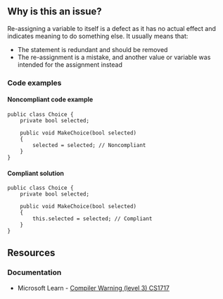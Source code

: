 ## Why is this an issue?

Re-assigning a variable to itself is a defect as it has no actual effect and indicates meaning to do something else. It usually means that:

- The statement is redundant and should be removed
- The re-assignment is a mistake, and another value or variable was intended for the assignment instead

### Code examples

#### Noncompliant code example

    public class Choice {
        private bool selected;
    
        public void MakeChoice(bool selected)
        {
            selected = selected; // Noncompliant
        }
    }

#### Compliant solution

    public class Choice {
        private bool selected;
    
        public void MakeChoice(bool selected)
        {
            this.selected = selected; // Compliant
        }
    }

## Resources

### Documentation

- Microsoft Learn - [Compiler Warning (level 3) CS1717](https://learn.microsoft.com/en-us/dotnet/csharp/misc/cs1717)